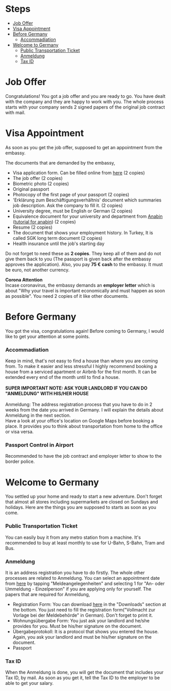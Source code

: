 # Steps
- [Job Offer](#job-offer)
- [Visa Appointment](#visa-appointment)
- [Before Germany](#before-germany)
  - [Accommadiation](#accommadiation)
- [Welcome to Germany](#welcome-to-germany)
  - [Public Transportation Ticket](#public-transportation-ticket)
  - [Anmeldung](#anmeldung)
  - [Tax ID](#tax-id)

# Job Offer
Congratulations! You got a job offer and you are ready to go. You have dealt with the company and they are happy to work with you. 
The whole process starts with your company sends 2 signed papers of the original job contract with mail.

# Visa Appointment
As soon as you get the job offer, supposed to get an appointment from the embassy.

The documents that are demanded by the embassy,
- Visa application form. Can be filled online from [here](https://videx-national.diplo.de/videx/visum-erfassung/#/videx-langfristiger-aufenthalt) (2 copies)
- The job offer (2 copies)
- Biometric photo (2 copies)
- Original passport
- Photocopy of the first page of your passport (2 copies)
- 'Erklärung zum Beschäftigungsverhältnis' document which summaries job description. Ask the company to fill it. (2 copies)
- University degree, must be English or German (2 copies)
- Equivalence document for your university and department from [Anabin](https://anabin.kmk.org/anabin.html) ([tutorial for anabin](https://www.nomadenberlin.com/blog/anabin)) (2 copies)
- Resume (2 copies)
- The document that shows your employment history. In Turkey, It is called SGK long term document (2 copies)
- Health insurance until the job's starting day

Do not forget to need these as **2 copies**. They keep all of them and do not give them back to you (The passport is given back after the embassy approves the application). Also, you pay **75 €** **cash** to the embassy. It must be euro, not another currency.

**Corona Attention**<br/>
Incase coronavirus, the embassy demands an **employer letter** which is about "Why your travel is important economically and must happen as soon as possible". You need 2 copies of it like other documents.

# Before Germany
You got the visa, congratulations again! Before coming to Germany, I would like to get your attention at some points.

### Accommadiation
  Keep in mind, that's not easy to find a house than where you are coming from. To make it easier and less stressful I highly recommend booking a house from a serviced apartment or Airbnb for the first month. It can be extended every end of the month until to find a house. 
  <br/><br/>**SUPER IMPORTANT NOTE: ASK YOUR LANDLORD IF YOU CAN DO "ANMELDUNG" WITH HIS/HER HOUSE**<br/><br/>
  Anmeldung: The address registration process that you have to do in 2 weeks from the date you arrived in Germany. I will explain the details about Anmeldung in the next section.
  <br/>Have a look at your office's location on Google Maps before booking a place. It provides you to think about transportation from home to the office or visa versa.
  
### Passport Control in Airport
  Recommended to have the job contract and employer letter to show to the border police.

# Welcome to Germany
You settled up your home and ready to start a new adventure. Don't forget that almost all stores including supermarkets are closed on Sundays and holidays. Here are the things you are supposed to starts as soon as you come.
### Public Transportation Ticket
  You can easily buy it from any metro station from a machine. It's recommended to buy at least monthly to use for U-Bahn, S-Bahn, Tram and Bus.
### Anmeldung
  It is an address registration you have to do firstly. The whole other processes are related to Anmeldung. You can select an appointment date from [here](https://www.muenchen.de/rathaus/terminvereinbarung_bb.html) by tapping "Meldeangelegenheiten" and selecting 1 for "An- oder Ummeldung - Einzelperson" if you are applying only for yourself.
  The papers that are required for Anmeldung,
  - Registration Form: You can download [here](https://www.muenchen.de/rathaus/home_en/Department-of-Public-Order/Registration-Deregistration.html) in the "Downloads" section at the bottom. You just need to fill the registration form("Vollmacht zur Vorlage bei der Meldebehörde" in German). Don't forget to print it.
  - Wohnungsübergabe Form: You just ask your landlord and he/she provides for you. Must be his/her signature on the document.
  - Übergabeprotokoll: It is a protocol that shows you entered the house. Again, you ask your landlord and must be his/her signature on the document.
  - Passport
### Tax ID
  When the Anmeldung is done, you will get the document that includes your Tax ID, by mail. As soon as you get it, tell the Tax ID to the employer to be able to get your salary.
